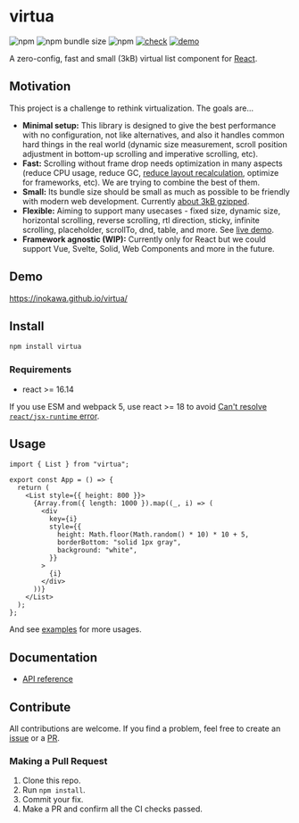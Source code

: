 # virtua

![npm](https://img.shields.io/npm/v/virtua) ![npm bundle size](https://img.shields.io/bundlephobia/minzip/virtua) ![npm](https://img.shields.io/npm/dw/virtua) [![check](https://github.com/inokawa/virtua/actions/workflows/check.yml/badge.svg)](https://github.com/inokawa/virtua/actions/workflows/check.yml) [![demo](https://github.com/inokawa/virtua/actions/workflows/demo.yml/badge.svg)](https://github.com/inokawa/virtua/actions/workflows/demo.yml)

A zero-config, fast and small (3kB) virtual list component for [React](https://github.com/facebook/react).

## Motivation

This project is a challenge to rethink virtualization. The goals are...

- **Minimal setup:** This library is designed to give the best performance with no configuration, not like alternatives, and also it handles common hard things in the real world (dynamic size measurement, scroll position adjustment in bottom-up scrolling and imperative scrolling, etc).
- **Fast:** Scrolling without frame drop needs optimization in many aspects (reduce CPU usage, reduce GC, [reduce layout recalculation](https://gist.github.com/paulirish/5d52fb081b3570c81e3a), optimize for frameworks, etc). We are trying to combine the best of them.
- **Small:** Its bundle size should be small as much as possible to be friendly with modern web development. Currently [about 3kB gzipped](https://bundlephobia.com/package/virtua).
- **Flexible:** Aiming to support many usecases - fixed size, dynamic size, horizontal scrolling, reverse scrolling, rtl direction, sticky, infinite scrolling, placeholder, scrollTo, dnd, table, and more. See [live demo](#demo).
- **Framework agnostic (WIP):** Currently only for React but we could support Vue, Svelte, Solid, Web Components and more in the future.

## Demo

https://inokawa.github.io/virtua/

## Install

```sh
npm install virtua
```

### Requirements

- react >= 16.14

If you use ESM and webpack 5, use react >= 18 to avoid [Can't resolve `react/jsx-runtime` error](https://github.com/facebook/react/issues/20235).

## Usage

```tsx
import { List } from "virtua";

export const App = () => {
  return (
    <List style={{ height: 800 }}>
      {Array.from({ length: 1000 }).map((_, i) => (
        <div
          key={i}
          style={{
            height: Math.floor(Math.random() * 10) * 10 + 5,
            borderBottom: "solid 1px gray",
            background: "white",
          }}
        >
          {i}
        </div>
      ))}
    </List>
  );
};
```

And see [examples](./stories) for more usages.

## Documentation

- [API reference](./docs/API.md)

## Contribute

All contributions are welcome.
If you find a problem, feel free to create an [issue](https://github.com/inokawa/virtua/issues) or a [PR](https://github.com/inokawa/virtua/pulls).

### Making a Pull Request

1. Clone this repo.
2. Run `npm install`.
3. Commit your fix.
4. Make a PR and confirm all the CI checks passed.
